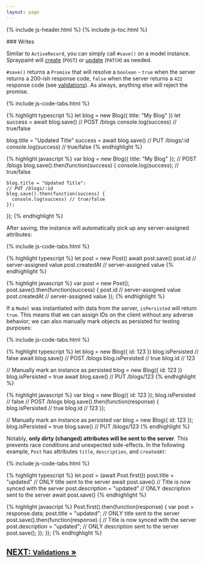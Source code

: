 ```yaml
---
layout: page
---
```


{% include js-header.html %}
{% include js-toc.html %}

<div markdown="1" class="col-md-8 col-md-offset-1">
### Writes

Similar to `ActiveRecord`, you can simply call `#save()` on a model
instance. Spraypaint will [create](http://jsonapi.org/format/#crud-creating) (`POST`) or [update](http://jsonapi.org/format/#crud-updating) (`PATCH`) as needed.

`#save()` returns a `Promise` that will resolve a `boolean` - `true`
when the server returns a 200-ish response code, `false` when the server
returns a `422` response code (see
[validations]({{site.github.url}}/js/writes/validations)). As always, anything else will
reject the promise.

{% include js-code-tabs.html %}
<div markdown="1" class="code-tabs">
  {% highlight typescript %}
  let blog = new Blog({ title: "My Blog" })
  let success = await blog.save() // POST /blogs
  console.log(success) // true/false

  blog.title = "Updated Title"
  success = await blog.save() // PUT /blogs/:id
  console.log(success) // true/false
  {% endhighlight %}

  {% highlight javascript %}
  var blog = new Blog({ title: "My Blog" });
  // POST /blogs
  blog.save().then(function(success) {
    console.log(success); // true/false

    blog.title = "Updated Title":
    // PUT /blogs/:id
    blog.save().then(function(success) {
      console.log(success) // true/false
    });
  });
  {% endhighlight %}
</div>

After saving, the instance will automatically pick up any
server-assigned attributes:

{% include js-code-tabs.html %}
<div markdown="1" class="code-tabs">
  {% highlight typescript %}
  let post = new Post()
  await post.save()
  post.id // server-assigned value
  post.createdAt // server-assigned value
  {% endhighlight %}

  {% highlight javascript %}
  var post = new Post();
  post.save().then(function(success) {
    post.id // server-assigned value
    post.createdAt // server-assigned value
  });
  {% endhighlight %}
</div>

If a `Model` was instantiated with data from the server, `isPersisted`
will return `true`. This means that we can assign IDs on the client
without any adverse behavior; we can also manually mark objects as
persisted for testing purposes:

{% include js-code-tabs.html %}
<div markdown="1" class="code-tabs">
  {% highlight typescript %}
  let blog = new Blog({ id: 123 })
  blog.isPersisted // false
  await blog.save() // POST /blogs
  blog.isPersisted // true
  blog.id // 123

  // Manually mark an instance as persisted
  blog = new Blog({ id: 123 })
  blog.isPersisted = true
  await blog.save() // PUT /blogs/123
  {% endhighlight %}

  {% highlight javascript %}
  var blog = new Blog({ id: 123 });
  blog.isPersisted // false
  // POST /blogs
  blog.save().then(function(response) {
    blog.isPersisted // true
    blog.id // 123
  });

  // Manually mark an instance as persisted
  var blog = new Blog({ id: 123 });
  blog.isPersisted = true
  blog.save() // PUT /blogs/123
  {% endhighlight %}
</div>

Notably, **only dirty (changed) attributes will be sent to the server**. This prevents race conditions and unexpected side-effects. In the following example, `Post` has attributes `title`, `description`, and `createdAt`:

{% include js-code-tabs.html %}
<div markdown="1" class="code-tabs">
  {% highlight typescript %}
  let post = (await Post.first())
  post.title = "updated"
  // ONLY title sent to the server
  await post.save()
  // Title is now synced with the server
  post.description = "updated"
  // ONLY description sent to the server
  await post.save()
  {% endhighlight %}

  {% highlight javascript %}
  Post.first().then(function(response) {
    var post = response.data;
    post.title = "updated";
    // ONLY title sent to the server
    post.save().then(function(response) {
      // Title is now synced with the server
      post.description = "updated";
      // ONLY description sent to the server
      post.save();
    });
  });
  {% endhighlight %}
</div>

<div class="clearfix">
  <h2 id="next">
    <a href="{{site.github.url}}/js/writes/validations">
      NEXT:
      <small>Validations</small>
      &raquo;
    </a>
  </h2>
</div>
